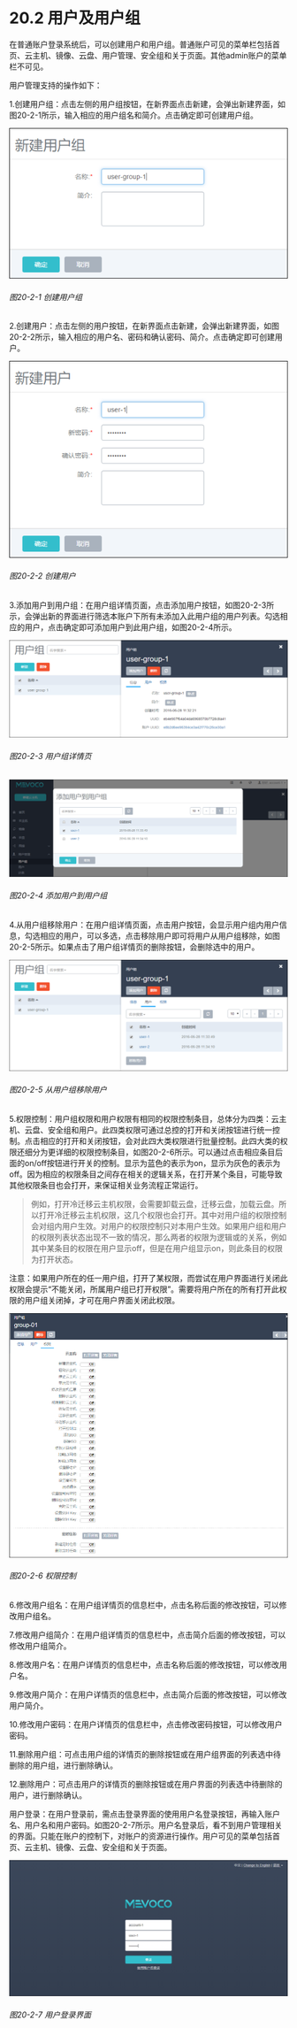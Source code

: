 # 20.2 用户及用户组

在普通账户登录系统后，可以创建用户和用户组。普通账户可见的菜单栏包括首页、云主机、镜像、云盘、用户管理、安全组和关于页面。其他admin账户的菜单栏不可见。

用户管理支持的操作如下：

1.创建用户组：点击左侧的用户组按钮，在新界面点击新建，会弹出新建界面，如图20-2-1所示，输入相应的用户组名和简介。点击确定即可创建用户组。

![png](../images/20-2-1.png "图20-2-1 创建用户组")
###### 图20-2-1 创建用户组

2.创建用户：点击左侧的用户按钮，在新界面点击新建，会弹出新建界面，如图20-2-2所示，输入相应的用户名、密码和确认密码、简介。点击确定即可创建用户。

![png](../images/20-2-2.png "图20-2-2 创建用户")
###### 图20-2-2 创建用户

3.添加用户到用户组：在用户组详情页面，点击添加用户按钮，如图20-2-3所示，会弹出新的界面进行筛选本账户下所有未添加入此用户组的用户列表。勾选相应的用户，点击确定即可添加用户到此用户组，如图20-2-4所示。

![png](../images/20-2-3.png "图20-2-3 用户组详情页")
###### 图20-2-3 用户组详情页

![png](../images/20-2-4.png "图20-2-4 添加用户到用户组")
###### 图20-2-4 添加用户到用户组

4.从用户组移除用户：在用户组详情页面，点击用户按钮，会显示用户组内用户信息，勾选相应的用户，可以多选，点击移除用户即可将用户从用户组移除，如图20-2-5所示。如果点击了用户组详情页的删除按钮，会删除选中的用户。

![png](../images/20-2-5.png "图20-2-5 从用户组移除用户")
###### 图20-2-5 从用户组移除用户

5.权限控制：用户组权限和用户权限有相同的权限控制条目，总体分为四类：云主机、云盘、安全组和用户。此四类权限可通过总控的打开和关闭按钮进行统一控制。点击相应的打开和关闭按钮，会对此四大类权限进行批量控制。此四大类的权限还细分为更详细的权限控制条目，如图20-2-6所示。可以通过点击相应条目后面的on/off按钮进行开关的控制。显示为蓝色的表示为on，显示为灰色的表示为off。因为相应的权限条目之间存在相关的逻辑关系，在打开某个条目，可能导致其他权限条目也会打开，来保证相关业务流程正常运行。

> 例如，打开冷迁移云主机权限，会需要卸载云盘，迁移云盘，加载云盘。所以打开冷迁移云主机权限，这几个权限也会打开。其中对用户组的权限控制会对组内用户生效。对用户的权限控制只对本用户生效。如果用户组和用户的权限列表状态出现不一致的情况，那么两者的权限为逻辑或的关系，例如其中某条目的权限在用户显示off，但是在用户组显示on，则此条目的权限为打开状态。

注意：如果用户所在的任一用户组，打开了某权限，而尝试在用户界面进行关闭此权限会提示“不能关闭，所属用户组已打开权限”。需要将用户所在的所有打开此权限的用户组关闭掉，才可在用户界面关闭此权限。

![png](../images/20-2-6.png "图20-2-6 权限控制")
###### 图20-2-6 权限控制

6.修改用户组名：在用户组详情页的信息栏中，点击名称后面的修改按钮，可以修改用户组名。

7.修改用户组简介：在用户组详情页的信息栏中，点击简介后面的修改按钮，可以修改用户组简介。

8.修改用户名：在用户详情页的信息栏中，点击名称后面的修改按钮，可以修改用户名。

9.修改用户简介：在用户详情页的信息栏中，点击简介后面的修改按钮，可以修改用户简介。

10.修改用户密码：在用户详情页的信息栏中，点击修改密码按钮，可以修改用户密码。

11.删除用户组：可点击用户组的详情页的删除按钮或在用户组界面的列表选中待删除的用户组，进行删除确认。

12.删除用户：可点击用户的详情页的删除按钮或在用户界面的列表选中待删除的用户，进行删除确认。

用户登录：在用户登录前，需点击登录界面的使用用户名登录按钮，再输入账户名、用户名和用户密码。如图20-2-7所示。用户名登录后，看不到用户管理相关的界面。只能在账户的控制下，对账户的资源进行操作。用户可见的菜单包括首页、云主机、镜像、云盘、安全组和关于页面。

![png](../images/20-2-7.png "图20-2-7 用户登录界面")
###### 图20-2-7 用户登录界面

